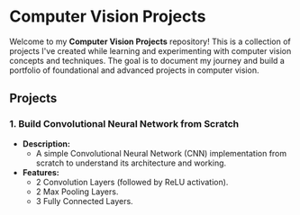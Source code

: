 # Computer Vision Projects

Welcome to my **Computer Vision Projects** repository! This is a collection of projects I've created while learning and experimenting with computer vision concepts and techniques. The goal is to document my journey and build a portfolio of foundational and advanced projects in computer vision.

## Projects

### 1. Build Convolutional Neural Network from Scratch
- **Description:**
  - A simple Convolutional Neural Network (CNN) implementation from scratch to understand its architecture and working.
- **Features:**
  - 2 Convolution Layers (followed by ReLU activation).
  - 2 Max Pooling Layers.
  - 3 Fully Connected Layers.
